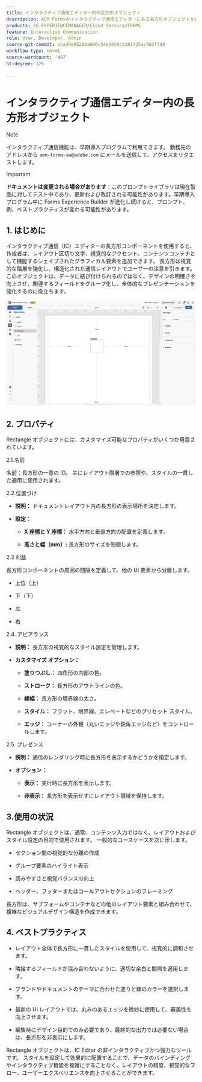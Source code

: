 ```yaml
---
title: インタラクティブ通信エディター内の長方形オブジェクト
description: AEM Formsのインタラクティブ通信エディターにある長方形オブジェクトを使用すると、作成者はレイアウト区切り文字、視覚的なアクセント、コンテンツコンテナとして機能するシェイプされたグラフィカル要素を追加できます。
products: SG_EXPERIENCEMANAGER/Cloud Service/FORMS
feature: Interactive Communication
role: User, Developer, Admin
source-git-commit: acad9e05288a606c54e2059c2381725ac982f7d8
workflow-type: tm+mt
source-wordcount: '487'
ht-degree: 12%

---
```



# インタラクティブ通信エディター内の長方形オブジェクト

>[!NOTE]
>
> インタラクティブ通信機能は、早期導入プログラムで利用できます。 勤務先のアドレスから `aem-forms-ea@adobe.com` にメールを送信して、アクセスをリクエストします。

>[!IMPORTANT]
>
> **ドキュメントは変更される場合があります**：このプロンプトライブラリは現在製品に対してテスト中であり、更新および改訂される可能性があります。早期導入プログラム中に Forms Experience Builder が進化し続けると、プロンプト、例、ベストプラクティスが変わる可能性があります。

## &#x200B;1. はじめに

インタラクティブ通信（IC）エディターの長方形コンポーネントを使用すると、作成者は、レイアウト区切り文字、視覚的なアクセント、コンテンツコンテナとして機能するシェイプされたグラフィカル要素を追加できます。 長方形は視覚的な階層を強化し、構造化された通信レイアウトでユーザーの注意を引きます。
このオブジェクトは、データに結び付けられるのではなく、デザインの明確さを向上させ、関連するフィールドをグループ化し、全体的なプレゼンテーションを強化するのに役立ちます。

![IC Docu の検索 ](/help/forms/interactive-communication/assets/rectangle.png)

## &#x200B;2. プロパティ

Rectangle オブジェクトには、カスタマイズ可能なプロパティがいくつか用意されています。

2.1.名前

名前：長方形の一意の ID。 主にレイアウト階層での参照や、スタイルの一貫した適用に使用されます。

2.2.位置づけ

- **説明：** ドキュメントレイアウト内の長方形の表示場所を決定します。

- **設定：**

   - **X 座標と Y 座標：** 水平方向と垂直方向の配置を定義します。

   - **高さと幅（mm）:** 長方形のサイズを制御します。

2.3 利益

長方形コンポーネントの周囲の間隔を定義して、他の UI 要素から分離します。

- 上位（上）

- 下（下）

- 左

- 右

2.4. アピアランス

- **説明：** 長方形の視覚的なスタイル設定を管理します。

- **カスタマイズ オプション：**

   - **塗りつぶし：** 四角形の内部の色。

   - **ストローク：** 長方形のアウトラインの色。

   - **線幅：** 長方形の境界線の太さ。

   - **スタイル：** フラット、境界線、エレベートなどのプリセット スタイル。

   - **エッジ：** コーナーの外観（丸いエッジや鋭角エッジなど）をコントロールします。

2.5. プレゼンス

- **説明：** 通信のレンダリング時に長方形を表示するかどうかを指定します。

- **オプション：**

   - **表示：** 実行時に長方形を表示します。

   - **非表示：** 長方形を表示せずにレイアウト領域を保持します。

## 3.使用の状況

Rectangle オブジェクトは、通常、コンテンツ入力ではなく、レイアウトおよびスタイル設定の目的で使用されます。 一般的なユースケースを次に示します。

- セクション間の視覚的な分離の作成

- グループ要素のハイライト表示

- 読みやすさと視覚バランスの向上

- ヘッダー、フッターまたはコールアウトセクションのフレーミング

長方形は、サブフォームやコンテナなどの他のレイアウト要素と組み合わせて、複雑なビジュアルデザイン構造を作成できます。

## &#x200B;4. ベストプラクティス

- レイアウト全体で長方形に一貫したスタイルを使用して、視覚的に調和させます。

- 隣接するフィールドが混み合わないように、適切な余白と間隔を適用します。

- ブランドやドキュメントのテーマに合わせた塗りと線のカラーを選択します。

- 最新の UI レイアウトでは、丸みのあるエッジを微妙に使用して、審美性を向上させます。

- 編集時にデザイン目的でのみ必要であり、最終的な出力では必要ない場合は、長方形を非表示にします。

Rectangle オブジェクトは、IC Editor の非インタラクティブかつ強力なツールです。 スタイルを設定して効果的に配置することで、データのバインディングやインタラクティブ機能を複雑にすることなく、レイアウトの精度、視覚的なフロー、ユーザーエクスペリエンスを向上させることができます。



